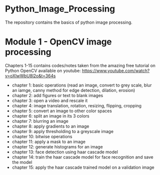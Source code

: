 # Python_Image_Processing
The repository contains the basics of python image processing.

# Module 1 - OpenCV image processing 
Chapters 1-15 contains codes/notes taken from the amazing free tutorial on Python OpenCV available on youtube: https://www.youtube.com/watch?v=oXlwWbU8l2o&t=364s
- chapter 1: basic operations (read an image, convert to grey scale, blur an iamge, canny method for edge detection, dilation, erosion)
- chapter 2: add figures or text to blank images
- chapter 3: open a video and rescale it
- chapter 4: image translation, rotation, resizing, flipping, cropping
- chapter 5: convert an image to other color spaces
- chapter 6: split an image in its 3 colors
- chapter 7: blurring an image
- chapter 8: apply gradients to an image
- chapter 9: apply thresholding to a greyscale image
- chapter 10: bitwise operations
- chapter 11: apply a mask to an image
- chapter 12: generate histograms for an image
- chapter 13: face detection using haar cascade model
- chapter 14: train the haar cascade model for face recognition and save the model
- chapter 15: apply the haar cascade trained model on a validation image

